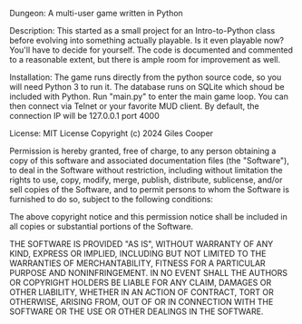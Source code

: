 Dungeon: A multi-user game written in Python

Description:
    This started as a small project for an Intro-to-Python class before 
    evolving into something actually playable. Is it even playable now?
    You'll have to decide for yourself. The code is documented and 
    commented to a reasonable extent, but there is ample room for
    improvement as well.
    
Installation:
    The game runs directly from the python source code, so you will need
    Python 3 to run it. The database runs on SQLite which shoud be included
    with Python. Run "main.py" to enter the main game loop. You can then 
    connect via Telnet or your favorite MUD client. By default, the 
    connection IP will be 127.0.0.1 port 4000

License: 
    MIT License
        Copyright (c) 2024 Giles Cooper

Permission is hereby granted, free of charge, to any person obtaining a copy
of this software and associated documentation files (the "Software"), to deal
in the Software without restriction, including without limitation the rights
to use, copy, modify, merge, publish, distribute, sublicense, and/or sell
copies of the Software, and to permit persons to whom the Software is
furnished to do so, subject to the following conditions:

The above copyright notice and this permission notice shall be included in all
copies or substantial portions of the Software.

THE SOFTWARE IS PROVIDED "AS IS", WITHOUT WARRANTY OF ANY KIND, EXPRESS OR
IMPLIED, INCLUDING BUT NOT LIMITED TO THE WARRANTIES OF MERCHANTABILITY,
FITNESS FOR A PARTICULAR PURPOSE AND NONINFRINGEMENT. IN NO EVENT SHALL THE
AUTHORS OR COPYRIGHT HOLDERS BE LIABLE FOR ANY CLAIM, DAMAGES OR OTHER
LIABILITY, WHETHER IN AN ACTION OF CONTRACT, TORT OR OTHERWISE, ARISING FROM,
OUT OF OR IN CONNECTION WITH THE SOFTWARE OR THE USE OR OTHER DEALINGS IN THE
SOFTWARE.